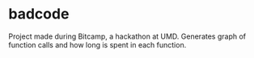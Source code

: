 badcode
=======

Project made during Bitcamp, a hackathon at UMD. Generates graph of function calls and how long is spent in each function.
